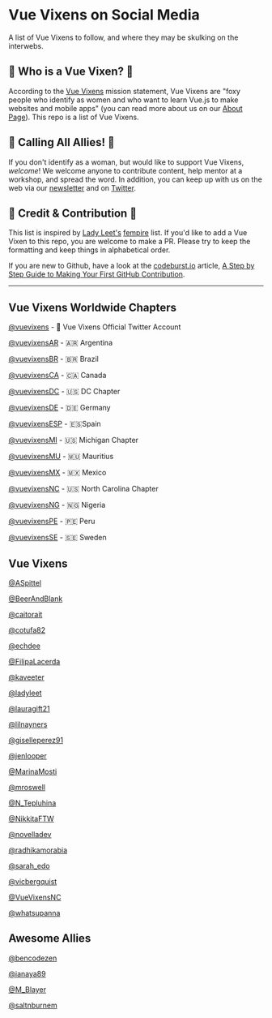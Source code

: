 # Vue Vixens on Social Media
A list of Vue Vixens to follow, and where they may be skulking on the interwebs.

## :crown: Who is a Vue Vixen? :crown:
According to the [Vue Vixens](https://vuevixens.org/) mission statement, Vue Vixens are "foxy people who identify as women and who want to learn Vue.js to make websites and mobile apps" (you can read more about us on our [About Page](https://vuevixens.org/about)). This repo is a list of Vue Vixens.

## :loudspeaker: Calling All Allies! :loudspeaker:
If you don't identify as a woman, but would like to support Vue Vixens, *welcome*! We welcome anyone to contribute content, help mentor at a workshop, and spread the word. In addition, you can keep up with us on the web via our [newsletter](https://tinyletter.com/VueVixens) and on [Twitter](https://twitter.com/VueVixens). 

## :angel: Credit & Contribution :angel:
This list is inspired by [Lady Leet's](https://github.com/ladyleet) [fempire](https://github.com/fempire/women-tech-speakers-organizers) list. If you'd like to add a Vue Vixen to this repo, you are welcome to make a PR. Please try to keep the formatting and keep things in alphabetical order. 

If you are new to Github, have a look at the [codeburst.io](https://codeburst.io/) article, [A Step by Step Guide to Making Your First GitHub Contribution](https://codeburst.io/a-step-by-step-guide-to-making-your-first-github-contribution-5302260a2940). 

***
## Vue Vixens Worldwide Chapters

[@vuevixens](https://twitter.com/vuevixens) - 🦊 Vue Vixens Official Twitter Account

[@vuevixensAR](https://twitter.com/vuevixens) - 🇦🇷 Argentina

[@vuevixensBR](https://twitter.com/vuevixens) - 🇧🇷 Brazil

[@vuevixensCA](https://twitter.com/vuevixens) - 🇨🇦 Canada

[@vuevixensDC](https://twitter.com/vuevixens) - 🇺🇸 DC Chapter

[@vuevixensDE](https://twitter.com/vuevixens) - 🇩🇪 Germany

[@vuevixensESP](https://twitter.com/vuevixens) - 🇪🇸Spain

[@vuevixensMI](https://twitter.com/vuevixens) - 🇺🇸 Michigan Chapter

[@vuevixensMU](https://twitter.com/vuevixens) - 🇲🇺 Mauritius

[@vuevixensMX](https://twitter.com/vuevixens) - 🇲🇽 Mexico

[@vuevixensNC](https://twitter.com/vuevixens) - 🇺🇸 North Carolina Chapter

[@vuevixensNG](https://twitter.com/vuevixens) - 🇳🇬 Nigeria

[@vuevixensPE](https://twitter.com/vuevixens) - 🇵🇪 Peru

[@vuevixensSE](https://twitter.com/vuevixens) - 🇸🇪 Sweden


## Vue Vixens

[@ASpittel](https://twitter.com/ASpittel)

[@BeerAndBlank](https://twitter.com/BeerAndBlank)

[@caitorait](https://twitter.com/caitorait)

[@cotufa82](https://twitter.com/cotufa82)

[@echdee](https://twitter.com/echdee)

[@FilipaLacerda](https://twitter.com/FilipaLacerda)

[@kaveeter](https://twitter.com/kaveeter)

[@ladyleet](https://twitter.com/ladyleet)

[@lauragift21](https://twitter.com/lauragift21)

[@lilnayners](https://twitter.com/lilnayners)

[@giselleperez91](https://twitter.com/giselleperez91)

[@jenlooper](https://twitter.com/jenlooper)

[@MarinaMosti](https://twitter.com/MarinaMosti)

[@mroswell](https://twitter.com/mroswell)

[@N_Tepluhina](https://twitter.com/N_Tepluhina)

[@NikkitaFTW](https://twitter.com/nikkitaftw)

[@novelladev](https://twitter.com/novelladev)

[@radhikamorabia](https://twitter.com/radhikamorabia)

[@sarah_edo](https://twitter.com/sarah_edo)

[@vicbergquist](https://twitter.com/vicbergquist)

[@VueVixensNC](https://twitter.com/VueVixensNC)

[@whatsupanna](https://twitter.com/whatsupanna)


## Awesome Allies
[@bencodezen](https://twitter.com/bencodezen)

[@ianaya89](https://twitter.com/ianaya89)

[@M_Blayer](https://twitter.com/m_blayer)

[@saltnburnem](https://twitter.com/saltnburnem)
